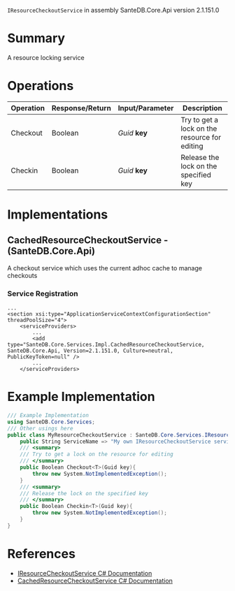 `IResourceCheckoutService` in assembly SanteDB.Core.Api version 2.1.151.0

# Summary
A resource locking service

# Operations

|Operation|Response/Return|Input/Parameter|Description|
|-|-|-|-|
|Checkout|Boolean|*Guid* **key**|Try to get a lock on the resource for editing|
|Checkin|Boolean|*Guid* **key**|Release the lock on the specified key|

# Implementations


## CachedResourceCheckoutService - (SanteDB.Core.Api)
A checkout service which uses the current adhoc cache to manage checkouts

### Service Registration
```markup
...
<section xsi:type="ApplicationServiceContextConfigurationSection" threadPoolSize="4">
	<serviceProviders>
		...
		<add type="SanteDB.Core.Services.Impl.CachedResourceCheckoutService, SanteDB.Core.Api, Version=2.1.151.0, Culture=neutral, PublicKeyToken=null" />
		...
	</serviceProviders>
```
# Example Implementation
```csharp
/// Example Implementation
using SanteDB.Core.Services;
/// Other usings here
public class MyResourceCheckoutService : SanteDB.Core.Services.IResourceCheckoutService { 
	public String ServiceName => "My own IResourceCheckoutService service";
	/// <summary>
	/// Try to get a lock on the resource for editing
	/// </summary>
	public Boolean Checkout<T>(Guid key){
		throw new System.NotImplementedException();
	}
	/// <summary>
	/// Release the lock on the specified key
	/// </summary>
	public Boolean Checkin<T>(Guid key){
		throw new System.NotImplementedException();
	}
}
```

# References

* [IResourceCheckoutService C# Documentation](http://santesuite.org/assets/doc/net/html/T_SanteDB_Core_Services_IResourceCheckoutService.htm)
* [CachedResourceCheckoutService C# Documentation](http://santesuite.org/assets/doc/net/html/T_SanteDB_Core_Services_Impl_CachedResourceCheckoutService.htm)
